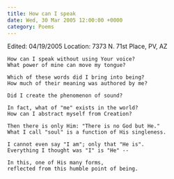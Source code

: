 ```yaml
---
title: How can I speak
date: Wed, 30 Mar 2005 12:00:00 +0000
category: Poems
---
```


Edited: 04/19/2005
Location: 7373 N. 71st Place, PV, AZ

    How can I speak without using Your voice?  
    What power of mine can move my tongue?

    Which of these words did I bring into being?  
    How much of their meaning was authored by me?

    Did I create the phenomenon of sound?

    In fact, what of "me" exists in the world?  
    How can I abstract myself from Creation?

    Then there is only Him: "There is no God but He."  
    What I call "soul" is a function of His singleness.

    I cannot even say "I am"; only that "He is".  
    Everything I thought was "I" is "He" --

    In this, one of His many forms,  
    reflected from this humble point of being.


